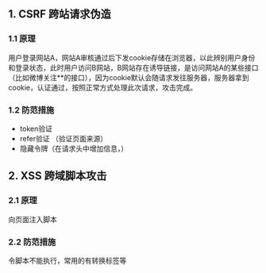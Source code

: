 ## 1. CSRF 跨站请求伪造
### 1.1 原理
用户登录网站A，网站A审核通过后下发cookie存储在浏览器，以此辨别用户身份和登录状态，此时用户访问B网站，B网站存在诱导链接，是访问网站A的某些接口（比如微博关注**的接口），因为cookie默认会随请求发往服务器，服务器拿到cookie，认证通过，按照正常方式处理此次请求，攻击完成。
### 1.2 防范措施
* token验证
* refer验证 （验证页面来源）
* 隐藏令牌（在请求头中增加信息，）

## 2. XSS 跨域脚本攻击
### 2.1 原理
向页面注入脚本
### 2.2 防范措施
令脚本不能执行，常用的有转换标签等
